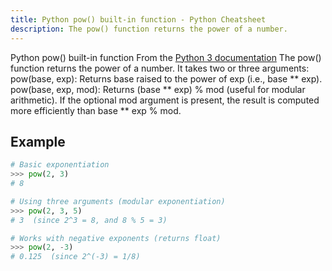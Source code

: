 ```yaml
---
title: Python pow() built-in function - Python Cheatsheet
description: The pow() function returns the power of a number.
---
```


<base-title :title="frontmatter.title" :description="frontmatter.description">
Python pow() built-in function
</base-title>

<base-disclaimer>
  <base-disclaimer-title>
    From the <a target="_blank" href="https://docs.python.org/3/library/functions.html#pow">Python 3 documentation</a>
  </base-disclaimer-title>
  <base-disclaimer-content>
   The pow() function returns the power of a number. It takes two or three arguments:
    pow(base, exp): Returns base raised to the power of exp (i.e., base ** exp).
    pow(base, exp, mod): Returns (base ** exp) % mod (useful for modular arithmetic).
    If the optional mod argument is present, the result is computed more efficiently than base ** exp % mod.
  </base-disclaimer-content>
</base-disclaimer>

## Example

```python
# Basic exponentiation
>>> pow(2, 3)
# 8

# Using three arguments (modular exponentiation)
>>> pow(2, 3, 5)
# 3  (since 2^3 = 8, and 8 % 5 = 3)

# Works with negative exponents (returns float)
>>> pow(2, -3)
# 0.125  (since 2^(-3) = 1/8)
```


<!-- remove this tag to start editing this page -->
<empty-section />
<!-- remove this tag to start editing this page -->
